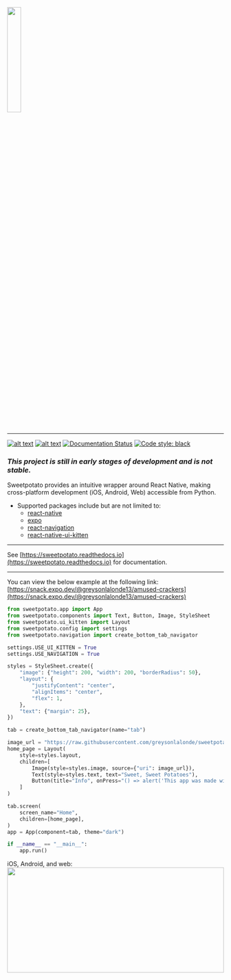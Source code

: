 <img src="https://raw.githubusercontent.com/greysonlalonde/sweetpotato/main/media/sweetpotato_github_banner.png" height=25% alt="">

-----
[![alt text](https://img.shields.io/badge/pypi-0.5.a0-blue)](https://pypi.org/project/sweetpotato)
[![alt text](https://img.shields.io/badge/license-MIT-green)](https://github.com/greysonlalonde/sweetpotato/blob/main/LICENSE)
[![Documentation Status](https://readthedocs.org/projects/sweetpotato/badge/?version=latest)](https://sweetpotato.readthedocs.io/en/latest/?badge=latest)
[![Code style: black](https://img.shields.io/badge/code%20style-black-000000.svg)](https://github.com/psf/black)

### *This project is still in early stages of development and is not stable.*

Sweetpotato provides an intuitive wrapper around React Native, making cross-platform development (iOS, Android, Web)
accessible from Python.

- Supported packages include but are not limited to:
    - [react-native](https://reactnative.dev)
    - [expo](https://expo.dev)
    - [react-navigation](https://reactnavigation.org)
    - [react-native-ui-kitten](https://akveo.github.io/react-native-ui-kitten/)

------

See [https://sweetpotato.readthedocs.io](https://sweetpotato.readthedocs.io) for documentation.

-----
You can view the below example at the following link:
[https://snack.expo.dev/@greysonlalonde13/amused-crackers](https://snack.expo.dev/@greysonlalonde13/amused-crackers)

```python
from sweetpotato.app import App
from sweetpotato.components import Text, Button, Image, StyleSheet
from sweetpotato.ui_kitten import Layout
from sweetpotato.config import settings
from sweetpotato.navigation import create_bottom_tab_navigator

settings.USE_UI_KITTEN = True
settings.USE_NAVIGATION = True

styles = StyleSheet.create({
    "image": {"height": 200, "width": 200, "borderRadius": 50},
    "layout": {
        "justifyContent": "center",
        "alignItems": "center",
        "flex": 1,
    },
    "text": {"margin": 25},
})

tab = create_bottom_tab_navigator(name="tab")

image_url = "https://raw.githubusercontent.com/greysonlalonde/sweetpotato/main/media/sweetpotatoes.JPG"
home_page = Layout(
    style=styles.layout,
    children=[
        Image(style=styles.image, source={"uri": image_url}),
        Text(style=styles.text, text="Sweet, Sweet Potatoes"),
        Button(title="Info", onPress="() => alert('This app was made with sweetpotato')")
    ]
)

tab.screen(
    screen_name="Home",
    children=[home_page],
)
app = App(component=tab, theme="dark")

if __name__ == "__main__":
    app.run()

```

iOS, Android, and web:
<img src="https://raw.githubusercontent.com/greysonlalonde/sweetpotato/main/media/sweetpotato_readme_example.jpg" width=100% height=25% alt="">
